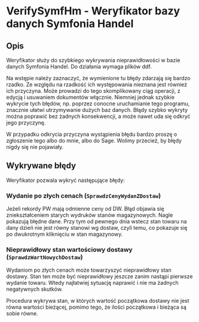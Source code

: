 # VerifySymfHm - Weryfikator bazy danych Symfonia Handel

## Opis

Weryfikator służy do szybkiego wykrywania nieprawidłowości
w bazie danych Symfonia Handel. Do działania wymaga plików
ddf.

Na wstępie należy zaznaczyć, że wymienione tu błędy zdarzają
się bardzo rzadko. Ze względu na rzadkość ich występowania
nieznana jest również ich przyczyna. Może prowadzi do tego
skomplikowany ciąg operacji, z edycją i usuwaniem dokumentów
włącznie. Niemniej jednak szybkie wykrycie tych błędów,
np. poprzez conocne uruchamianie tego programu,
znacznie ułatwi utrzymywanie dużych baz danych.
Błądy szybko wykryty można poprawić bez żadnych konsekwencji,
a może nawet uda się odkryć jego przyczynę.

W przypadku odkrycia przyczyna wystąpienia błędu bardzo
proszę o zgłoszenie tego albo do mnie, albo do Sage.
Wolimy przecież, by błędy nigdy się nie pojawiały.

## Wykrywane błędy

Weryfikator pozwala wykryć następujące błędy:

### Wydanie po złych cenach (`SprawdzCenyWydanZDostaw`)

Jeżeli rekordy PW mają odmienne ceny od DW.
Błąd objawia się zniekształceniem starych wydruków
stanów magazynowych. Nagle pokazują błędne dane.
Przy tym od pewnego dnia wstecz stan towaru
na dany dzień nie jest równy stanowi wg dostaw, czyli
temu, co pokazuje się po dwukrotnym kliknięciu w stan
magazynowy.

### Nieprawidłowy stan wartościowy dostawy (`SprawdzWartNowychDostaw`)

Wydaniom po złych cenach może towarzyszyć nieprawidłowy
stan dostawy. Stan ten może być nieprawidłowy jeszcze
zanim nastąpi pierwsze wydanie towaru. Wtedy najłatwiej
sytuację naprawić i nie ma żadnych negatywnych skutków.

Procedura wykrywa stan, w których wartość początkowa dostawy
nie jest równa wartości bieżącej, pomimo tego, że ilości
początkowa i bieżąca są sobie równe.
